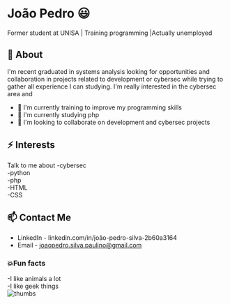 # João Pedro 😃
Former student at UNISA | Training programming |Actually unemployed

## 🧐 About
I'm recent graduated in systems analysis looking for opportunities and collaboration in projects related to development or cybersec while trying to gather all experience I can studying. I'm really interested in the cybersec area and 

- 🔭 I'm currently training to improve my programming skills
- 🌱 I'm currently studying php 
- 🤝 I'm looking to collaborate on development and cybersec projects

## ⚡ Interests
Talk to me about
-cybersec
<br>
-python
<br/>
-php
<br/>
-HTML
<br/>
-CSS

## 📫 Contact Me
- LinkedIn - linkedin.com/in/joão-pedro-silva-2b60a3164
- Email - joaopedro.silva.paulino@gmail.com

### 💥Fun facts
-I like animals a lot
</br>
-I like geek things
</br>
![thumbs](https://64.media.tumblr.com/e2f14709a9cc7d39d3e73716461b2f10/tumblr_owib93NFRP1r1xpwxo1_1280.gif)
